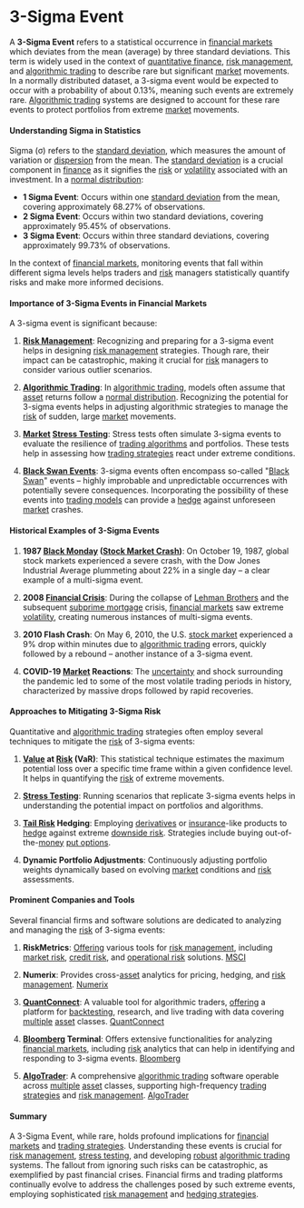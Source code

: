 # 3-Sigma Event

A **3-Sigma Event** refers to a statistical occurrence in [financial markets](../f/financial_market.md) which deviates from the mean (average) by three standard deviations. This term is widely used in the context of [quantitative finance](../q/quantitative_finance.md), [risk management](../r/risk_management.md), and [algorithmic trading](../a/algorithmic_trading.md) to describe rare but significant [market](../m/market.md) movements. In a normally distributed dataset, a 3-sigma event would be expected to occur with a probability of about 0.13%, meaning such events are extremely rare. [Algorithmic trading](../a/algorithmic_trading.md) systems are designed to account for these rare events to protect portfolios from extreme [market](../m/market.md) movements.

#### Understanding Sigma in Statistics

Sigma (σ) refers to the [standard deviation](../s/standard_deviation.md), which measures the amount of variation or [dispersion](../d/dispersion.md) from the mean. The [standard deviation](../s/standard_deviation.md) is a crucial component in [finance](../f/finance.md) as it signifies the [risk](../r/risk.md) or [volatility](../v/volatility.md) associated with an investment. In a [normal distribution](../n/normal_distribution_in_trading.md):

- **1 Sigma Event**: Occurs within one [standard deviation](../s/standard_deviation.md) from the mean, covering approximately 68.27% of observations.
- **2 Sigma Event**: Occurs within two standard deviations, covering approximately 95.45% of observations.
- **3 Sigma Event**: Occurs within three standard deviations, covering approximately 99.73% of observations.

In the context of [financial markets](../f/financial_market.md), monitoring events that fall within different sigma levels helps traders and [risk](../r/risk.md) managers statistically quantify risks and make more informed decisions.

#### Importance of 3-Sigma Events in Financial Markets

A 3-sigma event is significant because:

1. **[Risk Management](../r/risk_management.md)**: Recognizing and preparing for a 3-sigma event helps in designing [risk management](../r/risk_management.md) strategies. Though rare, their impact can be catastrophic, making it crucial for [risk](../r/risk.md) managers to consider various outlier scenarios.
  
2. **[Algorithmic Trading](../a/algorithmic_trading.md)**: In [algorithmic trading](../a/algorithmic_trading.md), models often assume that [asset](../a/asset.md) returns follow a [normal distribution](../n/normal_distribution_in_trading.md). Recognizing the potential for 3-sigma events helps in adjusting algorithmic strategies to manage the [risk](../r/risk.md) of sudden, large [market](../m/market.md) movements.

3. **[Market](../m/market.md) [Stress Testing](../s/stress_testing_in_trading.md)**: Stress tests often simulate 3-sigma events to evaluate the resilience of [trading algorithms](../t/trading_algorithms.md) and portfolios. These tests help in assessing how [trading strategies](../t/trading_strategies.md) react under extreme conditions.

4. **[Black Swan Events](../b/black_swan_events.md)**: 3-sigma events often encompass so-called "[Black Swan](../b/black_swan.md)" events – highly improbable and unpredictable occurrences with potentially severe consequences. Incorporating the possibility of these events into [trading models](../t/trading_models.md) can provide a [hedge](../h/hedge.md) against unforeseen [market](../m/market.md) crashes.

#### Historical Examples of 3-Sigma Events

1. **1987 [Black Monday](../b/black_monday.md) ([Stock Market Crash](../s/stock_market_crash.md))**: On October 19, 1987, global stock markets experienced a severe crash, with the Dow Jones Industrial Average plummeting about 22% in a single day – a clear example of a multi-sigma event.

2. **2008 [Financial Crisis](../f/financial_crisis.md)**: During the collapse of [Lehman Brothers](../l/lehman_brothers.md) and the subsequent [subprime mortgage](../s/subprime_mortgage.md) crisis, [financial markets](../f/financial_market.md) saw extreme [volatility](../v/volatility.md), creating numerous instances of multi-sigma events.

3. **2010 Flash Crash**: On May 6, 2010, the U.S. [stock market](../s/stock_market.md) experienced a 9% drop within minutes due to [algorithmic trading](../a/algorithmic_trading.md) errors, quickly followed by a rebound – another instance of a 3-sigma event.

4. **COVID-19 [Market](../m/market.md) Reactions**: The [uncertainty](../u/uncertainty_in_trading.md) and shock surrounding the pandemic led to some of the most volatile trading periods in history, characterized by massive drops followed by rapid recoveries.

#### Approaches to Mitigating 3-Sigma Risk

Quantitative and [algorithmic trading](../a/algorithmic_trading.md) strategies often employ several techniques to mitigate the [risk](../r/risk.md) of 3-sigma events:

1. **[Value](../v/value.md) at [Risk](../r/risk.md) (VaR)**: This statistical technique estimates the maximum potential loss over a specific time frame within a given confidence level. It helps in quantifying the [risk](../r/risk.md) of extreme movements.
   
2. **[Stress Testing](../s/stress_testing_in_trading.md)**: Running scenarios that replicate 3-sigma events helps in understanding the potential impact on portfolios and algorithms.

3. **[Tail Risk](../t/tail_risk.md) Hedging**: Employing [derivatives](../d/derivatives.md) or [insurance](../i/insurance.md)-like products to [hedge](../h/hedge.md) against extreme [downside risk](../d/downside_risk.md). Strategies include buying out-of-the-[money](../m/money.md) [put options](../p/put_options.md).

4. **Dynamic Portfolio Adjustments**: Continuously adjusting portfolio weights dynamically based on evolving [market](../m/market.md) conditions and [risk](../r/risk.md) assessments.

#### Prominent Companies and Tools

Several financial firms and software solutions are dedicated to analyzing and managing the [risk](../r/risk.md) of 3-sigma events:

1. **RiskMetrics**: [Offering](../o/offering.md) various tools for [risk management](../r/risk_management.md), including [market risk](../m/market_risk.md), [credit risk](../c/credit_risk.md), and [operational risk](../o/operational_risk.md) solutions. [MSCI](https://www.msci.com)

2. **Numerix**: Provides cross-[asset](../a/asset.md) analytics for pricing, hedging, and [risk management](../r/risk_management.md). [Numerix](https://www.numerix.com)

3. **[QuantConnect](../q/quantconnect.md)**: A valuable tool for algorithmic traders, [offering](../o/offering.md) a platform for [backtesting](../b/backtesting.md), research, and live trading with data covering [multiple](../m/multiple.md) [asset](../a/asset.md) classes. [QuantConnect](https://www.quantconnect.com)

4. **[Bloomberg](../b/bloomberg.md) Terminal**: Offers extensive functionalities for analyzing [financial markets](../f/financial_market.md), including [risk](../r/risk.md) analytics that can help in identifying and responding to 3-sigma events. [Bloomberg](https://www.bloomberg.com/professional/solution/bloomberg-terminal/)

5. **[AlgoTrader](../a/algotrader.md)**: A comprehensive [algorithmic trading](../a/algorithmic_trading.md) software operable across [multiple](../m/multiple.md) [asset](../a/asset.md) classes, supporting high-frequency [trading strategies](../t/trading_strategies.md) and [risk management](../r/risk_management.md). [AlgoTrader](https://www.algotrader.com)

#### Summary

A 3-Sigma Event, while rare, holds profound implications for [financial markets](../f/financial_market.md) and [trading strategies](../t/trading_strategies.md). Understanding these events is crucial for [risk management](../r/risk_management.md), [stress testing](../s/stress_testing_in_trading.md), and developing [robust](../r/robust.md) [algorithmic trading](../a/algorithmic_trading.md) systems. The fallout from ignoring such risks can be catastrophic, as exemplified by past financial crises. Financial firms and trading platforms continually evolve to address the challenges posed by such extreme events, employing sophisticated [risk management](../r/risk_management.md) and [hedging strategies](../h/hedging_strategies.md).